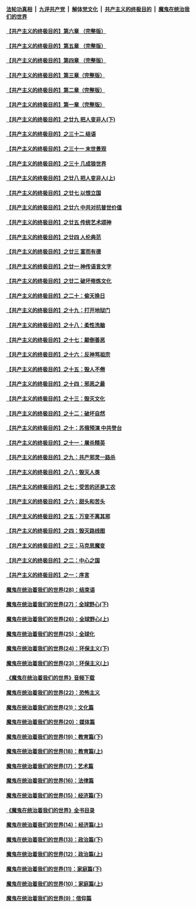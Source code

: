 ####  [法轮功真相](../../../../basic/blob/master/README.md?t=05281719) &nbsp;|&nbsp; [九评共产党](../../../../9ping.md/blob/master/README.md?t=05281719) &nbsp;|&nbsp; [解体党文化](../../../../jtdwh.md/blob/master/README.md?t=05281719)  &nbsp;|&nbsp; [共产主义的终极目的](../../../../gczydzjmd.md/blob/master/README.md?t=05281719) &nbsp;|&nbsp; [魔鬼在统治我们的世界](../../../../mgztzwmdsj.md/blob/master/README.md?t=05281719) 

#### [【共产主义的终极目的】第六章 （完整版）](../pages/nsc422/n11428913.md?t=05281719) 

#### [【共产主义的终极目的】第五章 （完整版）](../pages/nsc422/n11428912.md?t=05281719) 

#### [【共产主义的终极目的】第四章 （完整版）](../pages/nsc422/n11428907.md?t=05281719) 

#### [【共产主义的终极目的】第三章（完整版）](../pages/nsc422/n11428848.md?t=05281719) 

#### [【共产主义的终极目的】第二章（完整版）](../pages/nsc422/n11428831.md?t=05281719) 

#### [【共产主义的终极目的】第一章（完整版）](../pages/nsc422/n11417651.md?t=05281719) 

#### [【共产主义的终极目的】之廿九 把人变非人(下)](../pages/nsc422/n11344140.md?t=05281719) 

#### [【共产主义的终极目的】之三十二 结语](../pages/nsc422/n11360535.md?t=05281719) 

#### [【共产主义的终极目的】之三十一 末世景观](../pages/nsc422/n11351129.md?t=05281719) 

#### [【共产主义的终极目的】之三十 几成狼世界](../pages/nsc422/n11348280.md?t=05281719) 

#### [【共产主义的终极目的】之廿八 把人变非人(上)](../pages/nsc422/n11340492.md?t=05281719) 

#### [【共产主义的终极目的】之廿七 以恨立国](../pages/nsc422/n11336944.md?t=05281719) 

#### [【共产主义的终极目的】之廿六 中共对抗普世价值](../pages/nsc422/n11324785.md?t=05281719) 

#### [【共产主义的终极目的】之廿五 传统艺术颂神](../pages/nsc422/n11296396.md?t=05281719) 

#### [【共产主义的终极目的】之廿四 人伦典范](../pages/nsc422/n11296397.md?t=05281719) 

#### [【共产主义的终极目的】之廿三 富而有德](../pages/nsc422/n11283598.md?t=05281719) 

#### [【共产主义的终极目的】之廿一 神传语言文字](../pages/nsc422/n11263265.md?t=05281719) 

#### [【共产主义的终极目的】之廿二 破坏修炼文化](../pages/nsc422/n11245728.md?t=05281719) 

#### [【共产主义的终极目的】之二十：偷天换日](../pages/nsc422/n11238846.md?t=05281719) 

#### [【共产主义的终极目的】之十九：打开地狱门](../pages/nsc422/n11206376.md?t=05281719) 

#### [【共产主义的终极目的】之十八：柔性洗脑](../pages/nsc422/n11199994.md?t=05281719) 

#### [【共产主义的终极目的】之十七：颠倒善恶](../pages/nsc422/n11179782.md?t=05281719) 

#### [【共产主义的终极目的】之十六：反神骂祖宗](../pages/nsc422/n11166798.md?t=05281719) 

#### [【共产主义的终极目的】之十五：毁人不倦](../pages/nsc422/n11166792.md?t=05281719) 

#### [【共产主义的终极目的】之十四：邪恶之最](../pages/nsc422/n11150249.md?t=05281719) 

#### [【共产主义的终极目的】之十三：毁灭文化](../pages/nsc422/n11135227.md?t=05281719) 

#### [【共产主义的终极目的】之十二：破坏自然](../pages/nsc422/n11135214.md?t=05281719) 

#### [【共产主义的终极目的】之十：苏俄预演 中共登台](../pages/nsc422/n11118424.md?t=05281719) 

#### [【共产主义的终极目的】之十一：屠杀精英](../pages/nsc422/n11118442.md?t=05281719) 

#### [【共产主义的终极目的】之九：共产邪灵一路杀](../pages/nsc422/n11114139.md?t=05281719) 

#### [【共产主义的终极目的】之八：毁灭人类](../pages/nsc422/n11108503.md?t=05281719) 

#### [【共产主义的终极目的】之七：受苦的还是工农](../pages/nsc422/n11101809.md?t=05281719) 

#### [【共产主义的终极目的】之六：甜头和苦头](../pages/nsc422/n11096971.md?t=05281719) 

#### [【共产主义的终极目的】之五：万变不离其邪](../pages/nsc422/n11091285.md?t=05281719) 

#### [【共产主义的终极目的】之四：毁灭路线图](../pages/nsc422/n11086284.md?t=05281719) 

#### [【共产主义的终极目的】之三：马克思魔变](../pages/nsc422/n11061941.md?t=05281719) 

#### [【共产主义的终极目的】之二：中心之国](../pages/nsc422/n11047728.md?t=05281719) 

#### [【共产主义的终极目的】之一：序言](../pages/nsc422/n11086077.md?t=05281719) 

#### [魔鬼在统治着我们的世界(28)：结束语](../pages/nsc422/n10936246.md?t=05281719) 

#### [魔鬼在统治着我们的世界(27)：全球野心(下)](../pages/nsc422/n10928319.md?t=05281719) 

#### [魔鬼在统治着我们的世界(26)：全球野心(上)](../pages/nsc422/n10900318.md?t=05281719) 

#### [魔鬼在统治着我们的世界(25)：全球化](../pages/nsc422/n10788205.md?t=05281719) 

#### [魔鬼在统治着我们的世界(24)：环保主义(下)](../pages/nsc422/n10695307.md?t=05281719) 

#### [魔鬼在统治着我们的世界(23)：环保主义(上)](../pages/nsc422/n10688613.md?t=05281719) 

#### [《魔鬼在统治着我们的世界》音频下载](../pages/nsc422/n10635553.md?t=05281719) 

#### [魔鬼在统治着我们的世界(22)：恐怖主义](../pages/nsc422/n10614727.md?t=05281719) 

#### [魔鬼在统治着我们的世界(21)：文化篇](../pages/nsc422/n10597706.md?t=05281719) 

#### [魔鬼在统治着我们的世界(20)：媒体篇](../pages/nsc422/n10586579.md?t=05281719) 

#### [魔鬼在统治着我们的世界(19)：教育篇(下)](../pages/nsc422/n10564808.md?t=05281719) 

#### [魔鬼在统治着我们的世界(18)：教育篇(上)](../pages/nsc422/n10526970.md?t=05281719) 

#### [魔鬼在统治着我们的世界(17)：艺术篇](../pages/nsc422/n10499093.md?t=05281719) 

#### [魔鬼在统治着我们的世界(16)：法律篇](../pages/nsc422/n10485969.md?t=05281719) 

#### [魔鬼在统治着我们的世界(15)：经济篇(下)](../pages/nsc422/n10469975.md?t=05281719) 

#### [《魔鬼在统治着我们的世界》全书目录](../pages/nsc422/n10464261.md?t=05281719) 

#### [魔鬼在统治着我们的世界(14)：经济篇(上)](../pages/nsc422/n10457370.md?t=05281719) 

#### [魔鬼在统治着我们的世界(13)：政治篇(下)](../pages/nsc422/n10448270.md?t=05281719) 

#### [魔鬼在统治着我们的世界(12)：政治篇(上)](../pages/nsc422/n10444576.md?t=05281719) 

#### [魔鬼在统治着我们的世界(11)：家庭篇(下)](../pages/nsc422/n10440961.md?t=05281719) 

#### [魔鬼在统治着我们的世界(10)：家庭篇(上)](../pages/nsc422/n10435448.md?t=05281719) 

#### [魔鬼在统治着我们的世界(9)：信仰篇](../pages/nsc422/n10432159.md?t=05281719) 


